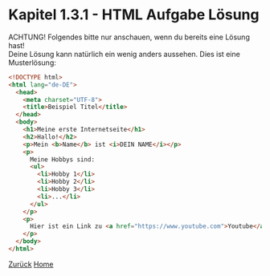 # Kapitel 1.3.1 - HTML Aufgabe Lösung
ACHTUNG! Folgendes bitte nur anschauen, wenn du bereits eine Lösung hast! <br>
Deine Lösung kann natürlich ein wenig anders aussehen. Dies ist eine Musterlösung:
```html
<!DOCTYPE html>
<html lang="de-DE">
  <head>
    <meta charset="UTF-8">
    <title>Beispiel Titel</title>
  </head>
  <body>
    <h1>Meine erste Internetseite</h1>
    <h2>Hallo!</h2>
    <p>Mein <b>Name</b> ist <i>DEIN NAME</i></p>
    <p>
      Meine Hobbys sind:
      <ul>
        <li>Hobby 1</li>
        <li>Hobby 2</li>
        <li>Hobby 3</li>
        <li>...</li>
      </ul>
    </p>
    <p>
      Hier ist ein Link zu <a href="https://www.youtube.com">Youtube</a>
    </p>
  </body>
</html>
```
[Zurück](./Kapitel%201.3%20-%20HTML%20Aufgabe.md)
[Home](../README.md)